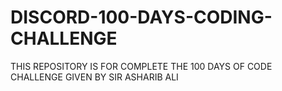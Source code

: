 # DISCORD-100-DAYS-CODING-CHALLENGE
THIS REPOSITORY IS FOR COMPLETE THE 100 DAYS OF CODE CHALLENGE GIVEN BY SIR ASHARIB ALI 
